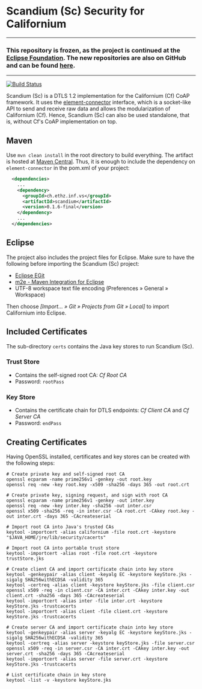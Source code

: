 Scandium (Sc) Security for Californium
======================================

---
### This repository is frozen, as the project is continued at the [Eclipse Foundation](http://www.eclipse.org/californium). The new repositories are also on GitHub and can be found [here](https://github.com/eclipse/?query=californium).
---

[![Build Status](https://api.travis-ci.org/mkovatsc/Scandium.png?branch=master)](https://travis-ci.org/mkovatsc/Scandium)

Scandium (Sc) is a DTLS 1.2 implementation for the Californium (Cf) CoAP framework.
It uses the [element-connector](https://github.com/mkovatsc/element-connector)
interface, which is a socket-like API to send and receive raw data and allows
the modularization of Californium (Cf). Hence, Scandium (Sc) can also be used
standalone, that is, without Cf's CoAP implementation on top.

Maven
-----

Use `mvn clean install` in the root directory to build everything.
The artifact is hosted at [Maven Central](http://search.maven.org/#search|ga|1|ch.ethz.inf.vs).
Thus, it is enough to include the dependency on `element-connector` in the pom.xml of your project:

```xml
  <dependencies>
    ...
    <dependency>
      <groupId>ch.ethz.inf.vs</groupId>
      <artifactId>scandium</artifactId>
      <version>0.1.6-final</version>
    </dependency>
    ...
  </dependencies>
```

Eclipse
-------

The project also includes the project files for Eclipse. Make sure to have the
following before importing the Scandium (Sc) project:

* [Eclipse EGit](http://www.eclipse.org/egit/)
* [m2e - Maven Integration for Eclipse](http://www.eclipse.org/m2e/)
* UTF-8 workspace text file encoding (Preferences &raquo; General &raquo; Workspace)

Then choose *[Import... &raquo; Git &raquo; Projects from Git &raquo; Local]*
to import Californium into Eclipse.

Included Certificates
---------------------

The sub-directory `certs` contains the Java key stores to run Scandium (Sc).

### Trust Store

*	Contains the self-signed root CA: *Cf Root CA*
*	Password: `rootPass`

### Key Store

*	Contains the certificate chain for DTLS endpoints: *Cf Client CA* and *Cf Server CA* 
*	Password: `endPass`

Creating Certificates
---------------------

Having OpenSSL installed, certificates and key stores can be created with the
following steps:

	# Create private key and self-signed root CA
	openssl ecparam -name prime256v1 -genkey -out root.key
	openssl req -new -key root.key -x509 -sha256 -days 365 -out root.crt
	
	# Create private key, signing request, and sign with root CA
	openssl ecparam -name prime256v1 -genkey -out inter.key
	openssl req -new -key inter.key -sha256 -out inter.csr
	openssl x509 -sha256 -req -in inter.csr -CA root.crt -CAkey root.key -out inter.crt -days 365 -CAcreateserial
	
	# Import root CA into Java's trusted CAs
	keytool -importcert -alias californium -file root.crt -keystore "$JAVA_HOME/jre/lib/security/cacerts"
	
	# Import root CA into portable trust store
	keytool -importcert -alias root -file root.crt -keystore trustStore.jks
	
	# Create client CA and import certificate chain into key store
	keytool -genkeypair -alias client -keyalg EC -keystore keyStore.jks -sigalg SHA256withECDSA -validity 365
	keytool -certreq -alias client -keystore keyStore.jks -file client.csr
	openssl x509 -req -in client.csr -CA inter.crt -CAkey inter.key -out client.crt -sha256 -days 365 -CAcreateserial
	keytool -importcert -alias inter -file inter.crt -keystore keyStore.jks -trustcacerts
	keytool -importcert -alias client -file client.crt -keystore keyStore.jks -trustcacerts
	
	# Create server CA and import certificate chain into key store
	keytool -genkeypair -alias server -keyalg EC -keystore keyStore.jks -sigalg SHA256withECDSA -validity 365
	keytool -certreq -alias server -keystore keyStore.jks -file server.csr
	openssl x509 -req -in server.csr -CA inter.crt -CAkey inter.key -out server.crt -sha256 -days 365 -CAcreateserial
	keytool -importcert -alias server -file server.crt -keystore keyStore.jks -trustcacerts
	
	# List certificate chain in key store
	keytool -list -v -keystore keyStore.jks